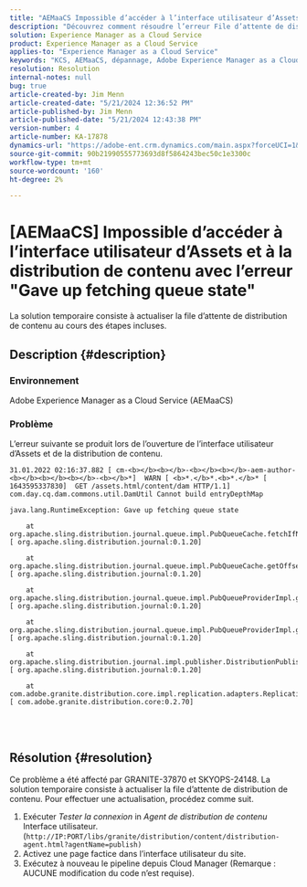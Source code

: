 ```yaml
---
title: "AEMaaCS Impossible d’accéder à l’interface utilisateur d’Assets et à la distribution de contenu avec l’erreur \"Renseigner l’état de la file d’attente de récupération\""
description: "Découvrez comment résoudre l’erreur File d’attente de distribution de contenu lors de l’ouverture de l’interface utilisateur d’Assets et de l’agent de distribution de contenu dans AEMaaCS."
solution: Experience Manager as a Cloud Service
product: Experience Manager as a Cloud Service
applies-to: "Experience Manager as a Cloud Service"
keywords: "KCS, AEMaaCS, dépannage, Adobe Experience Manager as a Cloud Service, accès, erreur, interface utilisateur Assets, distribution de contenu, état de la file d’attente de récupération"
resolution: Resolution
internal-notes: null
bug: true
article-created-by: Jim Menn
article-created-date: "5/21/2024 12:36:52 PM"
article-published-by: Jim Menn
article-published-date: "5/21/2024 12:43:38 PM"
version-number: 4
article-number: KA-17878
dynamics-url: "https://adobe-ent.crm.dynamics.com/main.aspx?forceUCI=1&pagetype=entityrecord&etn=knowledgearticle&id=e8f4d4c9-6e17-ef11-9f8a-6045bd006268"
source-git-commit: 90b21990555773693d8f5864243bec50c1e3300c
workflow-type: tm+mt
source-wordcount: '160'
ht-degree: 2%

---
```


# [AEMaaCS] Impossible d’accéder à l’interface utilisateur d’Assets et à la distribution de contenu avec l’erreur &quot;Gave up fetching queue state&quot;


La solution temporaire consiste à actualiser la file d’attente de distribution de contenu au cours des étapes incluses.

## Description {#description}


### <b>Environnement</b>

Adobe Experience Manager as a Cloud Service (AEMaaCS)



### <b>Problème</b>

L’erreur suivante se produit lors de l’ouverture de l’interface utilisateur d’Assets et de la distribution de contenu.




```
31.01.2022 02:16:37.882 [ cm-<b></b><b></b>-<b></b><b></b>-aem-author-<b></b><b></b><b></b>-<b></b>*]  WARN [ <b>*.</b>*.<b>*.</b>* [ 1643595337830]  GET /assets.html/content/dam HTTP/1.1]  com.day.cq.dam.commons.util.DamUtil Cannot build entryDepthMap

java.lang.RuntimeException: Gave up fetching queue state

    at org.apache.sling.distribution.journal.queue.impl.PubQueueCache.fetchIfNeeded(PubQueueCache.java:155) [ org.apache.sling.distribution.journal:0.1.20] 

    at org.apache.sling.distribution.journal.queue.impl.PubQueueCache.getOffsetQueue(PubQueueCache.java:117) [ org.apache.sling.distribution.journal:0.1.20] 

    at org.apache.sling.distribution.journal.queue.impl.PubQueueProviderImpl.getOffsetQueue(PubQueueProviderImpl.java:198) [ org.apache.sling.distribution.journal:0.1.20] 

    at org.apache.sling.distribution.journal.queue.impl.PubQueueProviderImpl.getQueue(PubQueueProviderImpl.java:173) [ org.apache.sling.distribution.journal:0.1.20] 

    at org.apache.sling.distribution.journal.impl.publisher.DistributionPublisher.getQueue(DistributionPublisher.java:226) [ org.apache.sling.distribution.journal:0.1.20] 

    at com.adobe.granite.distribution.core.impl.replication.adapters.ReplicationAgent.getQueue(ReplicationAgent.java:179) [ com.adobe.granite.distribution.core:0.2.70]
```



<br> <br>



## Résolution {#resolution}


Ce problème a été affecté par GRANITE-37870 et SKYOPS-24148. La solution temporaire consiste à actualiser la file d’attente de distribution de contenu. Pour effectuer une actualisation, procédez comme suit.

1. Exécuter *Tester la connexion* in *Agent de distribution de contenu* Interface utilisateur. (`http://IP:PORT/libs/granite/distribution/content/distribution-agent.html?agentName=publish)`
2. Activez une page factice dans l’interface utilisateur du site.
3. Exécutez à nouveau le pipeline depuis Cloud Manager (Remarque : AUCUNE modification du code n’est requise).

